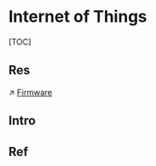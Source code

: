 # Internet of Things

[TOC]



## Res
↗ [Firmware](../🔑%20CS_Core/🥷🏼%20Operating%20System%20(Tech)/🥻%20Firmware/Firmware.md)



## Intro



## Ref
